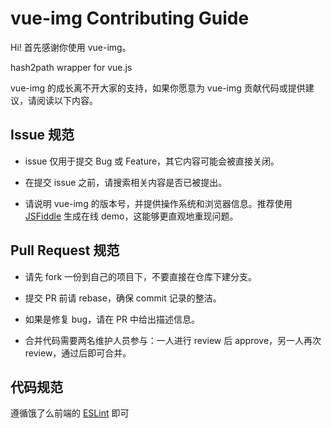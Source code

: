 # vue-img Contributing Guide

Hi! 首先感谢你使用 vue-img。

hash2path wrapper for vue.js

vue-img 的成长离不开大家的支持，如果你愿意为 vue-img 贡献代码或提供建议，请阅读以下内容。

## Issue 规范
- issue 仅用于提交 Bug 或 Feature，其它内容可能会被直接关闭。

- 在提交 issue 之前，请搜索相关内容是否已被提出。

- 请说明 vue-img 的版本号，并提供操作系统和浏览器信息。推荐使用 [JSFiddle](https://jsfiddle.net/) 生成在线 demo，这能够更直观地重现问题。

## Pull Request 规范
- 请先 fork 一份到自己的项目下，不要直接在仓库下建分支。

- 提交 PR 前请 rebase，确保 commit 记录的整洁。

- 如果是修复 bug，请在 PR 中给出描述信息。

- 合并代码需要两名维护人员参与：一人进行 review 后 approve，另一人再次 review，通过后即可合并。

## 代码规范
遵循饿了么前端的 [ESLint](https://github.com/ElemeFE/eslint-config-elemefe) 即可
